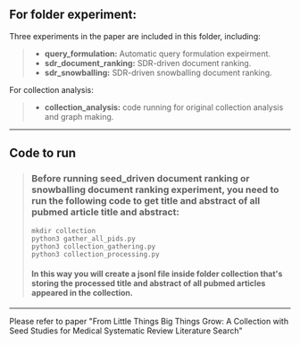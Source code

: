 ## For folder **experiment**:

Three experiments in the paper are included in this folder, including:
>- **query_formulation:** Automatic query formulation expeirment.
>- **sdr_document_ranking:** SDR-driven document ranking.
>- **sdr_snowballing:** SDR-driven snowballing document ranking.

For collection analysis:
>- **collection_analysis:** code running for original collection analysis and graph making.

***

## Code to run
> ### Before running seed_driven document ranking or snowballing document ranking experiment, you need to run the following code to get title and abstract of all pubmed article title and abstract:
> `mkdir collection`<br>
> `python3 gather_all_pids.py`<br>
> `python3 collection_gathering.py`<br>
> `python3 collection_processing.py` <br>
> #### In this way you will create a jsonl file inside folder **collection** that's storing the processed title and abstract of all pubmed articles appeared in the collection.

***
Please refer to paper "From Little Things Big Things Grow: A Collection with Seed Studies for Medical Systematic Review Literature Search"